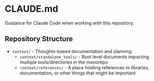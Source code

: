 # CLAUDE.md

Guidance for Claude Code when working with this repository.

## Repository Structure
- `context/` - Thoughts-based documentation and planning
  - `context/standalone_tools/` - Root level documents impacting multiple tools/directories in the monorepo
  - `context/references/` - A place holding references to libraries, documentation, or other things that might be important

